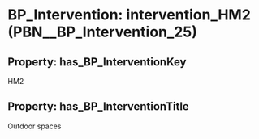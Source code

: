 # BP_Intervention: __intervention_HM2__ (PBN__BP_Intervention_25)

## Property: has_BP_InterventionKey

HM2

## Property: has_BP_InterventionTitle

Outdoor spaces

